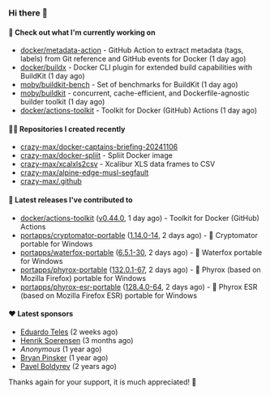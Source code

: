 ### Hi there 👋

#### 👷 Check out what I'm currently working on

- [docker/metadata-action](https://github.com/docker/metadata-action) - GitHub Action to extract metadata (tags, labels) from Git reference and GitHub events for Docker (1 day ago)
- [docker/buildx](https://github.com/docker/buildx) - Docker CLI plugin for extended build capabilities with BuildKit (1 day ago)
- [moby/buildkit-bench](https://github.com/moby/buildkit-bench) - Set of benchmarks for BuildKit (1 day ago)
- [moby/buildkit](https://github.com/moby/buildkit) - concurrent, cache-efficient, and Dockerfile-agnostic builder toolkit (1 day ago)
- [docker/actions-toolkit](https://github.com/docker/actions-toolkit) - Toolkit for Docker (GitHub) Actions (1 day ago)

#### 👨‍💻 Repositories I created recently

- [crazy-max/docker-captains-briefing-20241106](https://github.com/crazy-max/docker-captains-briefing-20241106)
- [crazy-max/docker-spliit](https://github.com/crazy-max/docker-spliit) - Spliit Docker image
- [crazy-max/xcalxls2csv](https://github.com/crazy-max/xcalxls2csv) - Xcalibur XLS data frames to CSV
- [crazy-max/alpine-edge-musl-segfault](https://github.com/crazy-max/alpine-edge-musl-segfault)
- [crazy-max/.github](https://github.com/crazy-max/.github)

#### 🚀 Latest releases I've contributed to

- [docker/actions-toolkit](https://github.com/docker/actions-toolkit) ([v0.44.0](https://github.com/docker/actions-toolkit/releases/tag/v0.44.0), 1 day ago) - Toolkit for Docker (GitHub) Actions
- [portapps/cryptomator-portable](https://github.com/portapps/cryptomator-portable) ([1.14.0-14](https://github.com/portapps/cryptomator-portable/releases/tag/1.14.0-14), 2 days ago) - 🚀 Cryptomator portable for Windows
- [portapps/waterfox-portable](https://github.com/portapps/waterfox-portable) ([6.5.1-30](https://github.com/portapps/waterfox-portable/releases/tag/6.5.1-30), 2 days ago) - 🚀 Waterfox portable for Windows 
- [portapps/phyrox-portable](https://github.com/portapps/phyrox-portable) ([132.0.1-67](https://github.com/portapps/phyrox-portable/releases/tag/132.0.1-67), 2 days ago) - 🚀 Phyrox (based on Mozilla Firefox) portable for Windows
- [portapps/phyrox-esr-portable](https://github.com/portapps/phyrox-esr-portable) ([128.4.0-64](https://github.com/portapps/phyrox-esr-portable/releases/tag/128.4.0-64), 2 days ago) - 🚀 Phyrox ESR (based on Mozilla Firefox ESR) portable for Windows

#### ❤️ Latest sponsors
- [Eduardo Teles](https://github.com/eduardoteles17) (2 weeks ago)
- [Henrik Soerensen](https://github.com/hsoerensen) (3 months ago)
- _Anonymous_ (1 year ago)
- [Bryan Pinsker](https://github.com/BryanPinsker) (1 year ago)
- [Pavel Boldyrev](https://github.com/bpg) (2 years ago)

Thanks again for your support, it is much appreciated! 🙏
